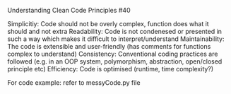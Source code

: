 Understanding Clean Code Principles #40

Simplicitiy: Code should not be overly complex, function does what it should and not extra
Readability: Code is not condenesed or presented in such a way which makes it difficult to interpret/understand
Maintainability: The code is extensible and user-friendly (has comments for functions complex to understand)
Consistency: Conventional coding practices are followed (e.g. in an OOP system, polymorphism, abstraction, open/closed principle etc)
Efficiency: Code is optimised (runtime, time complexity?)

For code example: refer to messyCode.py file